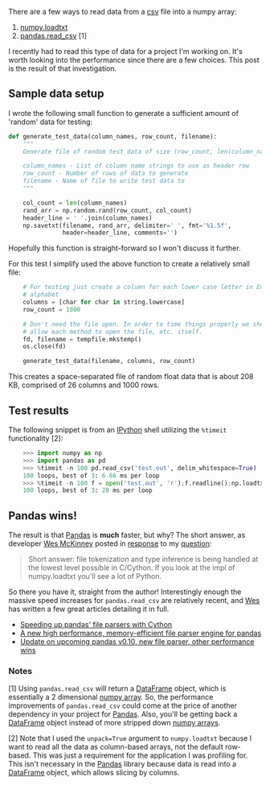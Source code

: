 There are a few ways to read data from a
[csv](http://en.wikipedia.org/wiki/Comma-separated_values) file into a numpy
array:

1. [numpy.loadtxt](http://docs.scipy.org/doc/numpy/reference/generated/numpy.loadtxt.html)
2. [pandas.read_csv](http://pandas.pydata.org/pandas-docs/stable/generated/pandas.io.parsers.read_csv.html) [1]

I recently had to read this type of data for a project I'm working on. It's
worth looking into the performance since there are a few choices. This post is
the result of that investigation.

## Sample data setup

I wrote the following small function to generate a sufficient amount of
'random' data for testing:

```python
def generate_test_data(column_names, row_count, filename):
    """
    Generate file of random test data of size (row_count, len(column_names))

    column_names - List of column name strings to use as header row
    row_count - Number of rows of data to generate
    filename - Name of file to write test data to
    """

    col_count = len(column_names)
    rand_arr = np.random.rand(row_count, col_count)
    header_line = ' '.join(column_names)
    np.savetxt(filename, rand_arr, delimiter=' ', fmt='%1.5f',
               header=header_line, comments='')
```

Hopefully this function is straight-forward so I won't discuss it further.

For this test I simplify used the above function to create a relatively small
file:

```python
    # For testing just create a column for each lower case letter in English
    # alphabet
    columns = [char for char in string.lowercase]
    row_count = 1000

    # Don't need the file open. In order to time things properly we should
    # allow each method to open the file, etc. itself.
    fd, filename = tempfile.mkstemp()
    os.close(fd)

    generate_test_data(filename, columns, row_count)
```

This creates a space-separated file of random float data that is about 208 KB,
comprised of 26 columns and 1000 rows.

## Test results

The following snippet is from an [IPython](http://ipython.org/) shell utilizing
the `%timeit` functionality [2]:

```python
    >>> import numpy as np
    >>> import pandas as pd
    >>> %timeit -n 100 pd.read_csv('test.out', delim_whitespace=True)
    100 loops, best of 3: 6.66 ms per loop
    >>> %timeit -n 100 f = open('test.out', 'r');f.readline();np.loadtxt(f, unpack=True)
    100 loops, best of 3: 28 ms per loop
```

## Pandas wins!

The result is that [Pandas](http://pandas.pydata.org/) is **much** faster, but
why? The short answer, as developer [Wes McKinney](http://wesmckinney.com)
posted in [response](http://wesmckinney.com/blog/?p=635#comment-823036360) to
my [question](http://wesmckinney.com/blog/?p=635#comment-823023854):

> Short answer: file tokenization and type inference is being handled at the
> lowest level possible in C/Cython. If you look at the impl of numpy.loadtxt
> you'll see a lot of Python.

So there you have it, straight from the author! Interestingly enough the
massive speed increases for `pandas.read_csv` are relatively recent, and
[Wes](http://wesmckinney.com) has written a few great articles detailing it in
full.

- [Speeding up pandas' file parsers with Cython](http://wesmckinney.com/blog/?p=278)
- [A new high performance, memory-efficient file parser engine for pandas](http://wesmckinney.com/blog/?p=543)
- [Update on upcoming pandas v0.10, new file parser, other performance wins](http://wesmckinney.com/blog/?p=635)

### Notes

[1] Using `pandas.read_csv` will return a
[DataFrame](http://pandas.pydata.org/pandas-docs/version/0.9.1/dsintro.html#dataframe)
object, which is essentially a 2 dimensional
[numpy array](http://docs.scipy.org/doc/numpy/reference/generated/numpy.array.html).
So, the performance improvements of `pandas.read_csv` could come at the price
of another dependency in your project for [Pandas](http://pandas.pydata.org/).
Also, you'll be getting back a 
[DataFrame](http://pandas.pydata.org/pandas-docs/version/0.9.1/dsintro.html#dataframe)
object instead of more stripped down
[numpy arrays](http://docs.scipy.org/doc/numpy/reference/generated/numpy.array.html).

[2] Note that I used the `unpack=True` argument to `numpy.loadtxt` because I
want to read all the data as column-based arrays, not the default row-based.
This was just a requirement for the application I was profiling for. This
isn't necessary in the [Pandas](http://pandas.pydata.org/) library because data
is read into a
[DataFrame](http://pandas.pydata.org/pandas-docs/version/0.9.1/dsintro.html#dataframe)
object, which allows slicing by columns.

